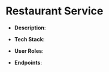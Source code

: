 # Restaurant Service

- **Description**: 
- **Tech Stack**: 
- **User Roles**: 

- **Endpoints**:
```

```